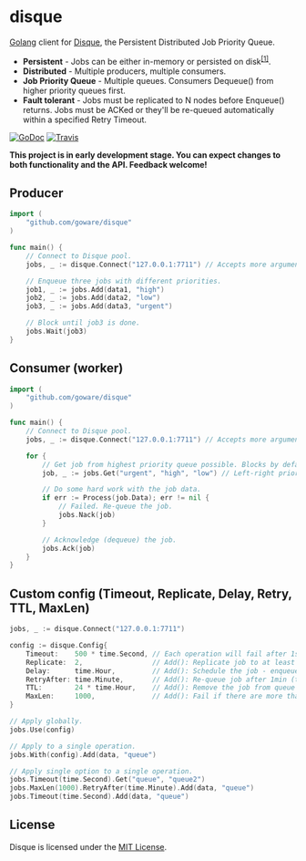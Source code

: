 # disque

[Golang](http://golang.org/) client for [Disque](https://github.com/antirez/disque), the Persistent Distributed Job Priority Queue.

- **Persistent** - Jobs can be either in-memory or persisted on disk<sup>[[1]](https://github.com/antirez/disque#disque-and-disk-persistence)</sup>.
- **Distributed** - Multiple producers, multiple consumers.
- **Job Priority Queue** - Multiple queues. Consumers Dequeue() from higher priority queues first.
- **Fault tolerant** - Jobs must be replicated to N nodes before Enqueue() returns. Jobs must be ACKed or they'll be re-queued automatically within a specified Retry Timeout.

[![GoDoc](https://godoc.org/github.com/goware/disque?status.png)](https://godoc.org/github.com/goware/disque)
[![Travis](https://travis-ci.org/goware/disque.svg?branch=master)](https://travis-ci.org/goware/disque)

**This project is in early development stage. You can expect changes to both functionality and the API. Feedback welcome!**

## Producer

```go
import (
    "github.com/goware/disque"
)

func main() {
    // Connect to Disque pool.
    jobs, _ := disque.Connect("127.0.0.1:7711") // Accepts more arguments.

    // Enqueue three jobs with different priorities.
    job1, _ := jobs.Add(data1, "high")
    job2, _ := jobs.Add(data2, "low")
    job3, _ := jobs.Add(data3, "urgent")

    // Block until job3 is done.
    jobs.Wait(job3)
}
```

## Consumer (worker)

```go
import (
    "github.com/goware/disque"
)

func main() {
    // Connect to Disque pool.
    jobs, _ := disque.Connect("127.0.0.1:7711") // Accepts more arguments.

    for {
        // Get job from highest priority queue possible. Blocks by default.
        job, _ := jobs.Get("urgent", "high", "low") // Left-right priority.

        // Do some hard work with the job data.
        if err := Process(job.Data); err != nil {
            // Failed. Re-queue the job.
            jobs.Nack(job)
        }

        // Acknowledge (dequeue) the job.
        jobs.Ack(job)
    }
}
```

## Custom config (Timeout, Replicate, Delay, Retry, TTL, MaxLen)

```go
jobs, _ := disque.Connect("127.0.0.1:7711")

config := disque.Config{
    Timeout:    500 * time.Second, // Each operation will fail after 1s. It blocks by default.
    Replicate:  2,                 // Add(): Replicate job to at least two nodes before return.
    Delay:      time.Hour,         // Add(): Schedule the job - enqueue after one hour.
    RetryAfter: time.Minute,       // Add(): Re-queue job after 1min (time between Get() and Ack()).
    TTL:        24 * time.Hour,    // Add(): Remove the job from queue after one day.
    MaxLen:     1000,              // Add(): Fail if there are more than 1000 jobs in the queue.
}

// Apply globally.
jobs.Use(config)

// Apply to a single operation.
jobs.With(config).Add(data, "queue")

// Apply single option to a single operation.
jobs.Timeout(time.Second).Get("queue", "queue2")
jobs.MaxLen(1000).RetryAfter(time.Minute).Add(data, "queue")
jobs.Timeout(time.Second).Add(data, "queue")
```

## License
Disque is licensed under the [MIT License](./LICENSE).
